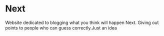 Next
====

Website dedicated to blogging what you think will happen Next. Giving out points to people who can guess correctly.Just an idea
